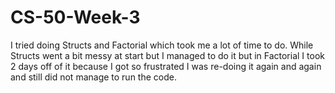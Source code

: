 # CS-50-Week-3
I tried doing Structs and Factorial which took me a lot of time to do. While Structs went a bit messy at start but I managed to do it but in Factorial I took 2 days off of it because I got so frustrated I was re-doing it again and again and still did not manage to run the code.
